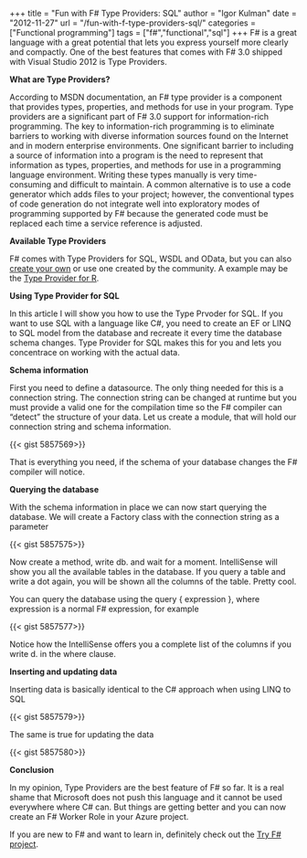 +++
title = "Fun with F# Type Providers: SQL"
author = "Igor Kulman"
date = "2012-11-27"
url = "/fun-with-f-type-providers-sql/"
categories = ["Functional programming"]
tags = ["f#","functional","sql"]
+++
F# is a great language with a great potential that lets you express yourself more clearly and compactly. One of the best features that comes with F# 3.0 shipped with Visual Studio 2012 is Type Providers.

**What are Type Providers?**

According to MSDN documentation, an F# type provider is a component that provides types, properties, and methods for use in your program. Type providers are a significant part of F# 3.0 support for information-rich programming. The key to information-rich programming is to eliminate barriers to working with diverse information sources found on the Internet and in modern enterprise environments. One significant barrier to including a source of information into a program is the need to represent that information as types, properties, and methods for use in a programming language environment. Writing these types manually is very time-consuming and difficult to maintain. A common alternative is to use a code generator which adds files to your project; however, the conventional types of code generation do not integrate well into exploratory modes of programming supported by F# because the generated code must be replaced each time a service reference is adjusted.

**Available Type Providers**

F# comes with Type Providers for SQL, WSDL and OData, but you can also [create your own][1] or use one created by the community. A example may be the [Type Provider for R][2].

**Using Type Provider for SQL**

In this article I will show you how to use the Type Prvoder for SQL. If you want to use SQL with a language like C#, you need to create an EF or LINQ to SQL model from the database and recreate it every time the database schema changes. Type Provider for SQL makes this for you and lets you concentrace on working with the actual data.

**Schema information**

First you need to define a datasource. The only thing needed for this is a connection string. The connection string can be changed at runtime but you must provide a valid one for the compilation time so the F# compiler can &#8220;detect&#8221; the structure of your data. Let us create a module, that will hold our connection string and schema information.

{{< gist 5857569>}}

That is everything you need, if the schema of your database changes the F# compiler will notice.

**Querying the database**

With the schema information in place we can now start querying the database. We will create a Factory class with the connection string as a parameter

{{< gist 5857575>}}

Now create a method, write db. and wait for a moment. IntelliSense will show you all the available tables in the database. If you query a table and write a dot again, you will be shown all the columns of the table. Pretty cool. 

You can query the database using the query { expression }, where expression is a normal F# expression, for example

{{< gist 5857577>}}

Notice how the IntelliSense offers you a complete list of the columns if you write d. in the where clause.

**Inserting and updating data**

Inserting data is basically identical to the C# approach when using LINQ to SQL

{{< gist 5857579>}}

The same is true for updating the data

{{< gist 5857580>}}

**Conclusion**

In my opinion, Type Providers are the best feature of F# so far. It is a real shame that Microsoft does not push this language and it cannot be used everywhere where C# can. But things are getting better and you can now create an F# Worker Role in your Azure project. 

If you are new to F# and want to learn in, definitely check out the [Try F# project][3].

 [1]: http://msdn.microsoft.com/en-us/library/hh361034.aspx
 [2]: http://techblog.bluemountaincapital.com/2012/08/01/announcing-the-f-r-type-provider/
 [3]: http://www.tryfsharp.org/

